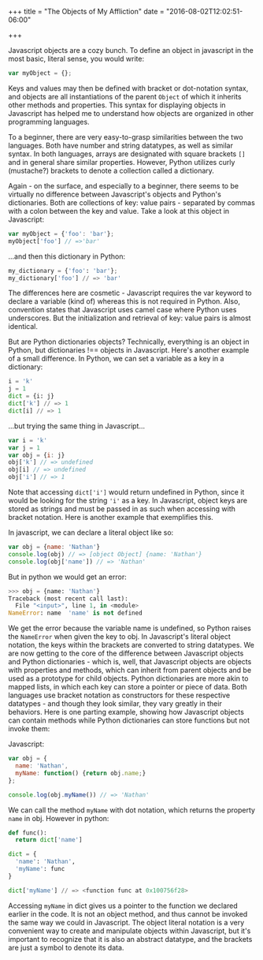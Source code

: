 +++
title = "The Objects of My Affliction"
date = "2016-08-02T12:02:51-06:00"

+++

Javascript objects are a cozy bunch.  To define an object in javascript in the most basic, literal sense, you would write:

```javascript
var myObject = {};
```

Keys and values may then be defined with bracket or dot-notation syntax, and objects are all instantiations of the parent `Object` of which it inherits other methods and properties.  This syntax for displaying objects in Javascript has helped me to understand how objects are
organized in other programming languages.

To a beginner, there are very easy-to-grasp similarities between the two languages.  Both have number and string datatypes, as well as similar syntax.  In both languages, arrays are designated with square brackets `[]` and in general share similar properties.  However, Python utilizes curly (mustache?) brackets to denote a collection called a dictionary.

Again - on the surface, and especially to a beginner, there seems to be virtually no difference between Javascript's objects and Python's dictionaries.  Both are collections of key: value pairs - separated by commas with a colon between the key and value.  Take a look at this object in Javascript:

```javascript
var myObject = {'foo': 'bar'};
myObject['foo'] // =>'bar'
```

...and then this dictionary in Python:

```python
my_dictionary = {'foo': 'bar'};
my_dictionary['foo'] // => 'bar'
```

The differences here are cosmetic - Javascript requires the var keyword to declare a variable (kind of) whereas this is not required in Python.  Also, convention states that Javascript uses camel case where Python uses underscores.  But the initialization and retrieval of key: value pairs is almost identical.

But are Python dictionaries objects?  Technically, everything is an object in Python, but dictionaries !== objects in Javascript.  Here's another example of a small difference.  In Python, we can set a variable as a key in a dictionary:

```python
i = 'k'
j = 1
dict = {i: j}
dict['k'] // => 1
dict[i] // => 1
```

...but trying the same thing in Javascript...

```javascript
var i = 'k'
var j = 1
var obj = {i: j}
obj['k'] // => undefined
obj[i] // => undefined
obj['i'] // => 1
```

Note that accessing `dict['i']` would return undefined in Python, since it would be looking for the string `'i'` as a key.  In Javascript, object keys are stored as strings and must be passed in as such when accessing with bracket notation.  Here is another example that exemplifies this.

In javascript, we can declare a literal object like so:

```javascript
var obj = {name: 'Nathan'}
console.log(obj) // => [object Object] {name: 'Nathan'}
console.log(obj['name']) // => 'Nathan'
```

But in python we would get an error:

```python
>>> obj = {name: 'Nathan'}
Traceback (most recent call last):
  File "<input>", line 1, in <module>
NameError: name  'name' is not defined
```

We get the error because the variable name is undefined, so Python raises the `NameError` when given the key to obj.  In Javascript's literal object notation, the keys within the brackets are converted to string datatypes.  We are now getting to the core of the difference between Javascript objects and Python dictionaries - which is, well, that Javascript objects are objects with properties and methods, which can inherit from parent objects and be used as a prototype for child objects.  Python dictionaries are more akin to mapped lists, in which each key can store a pointer or piece of data.  Both languages use bracket notation as constructors for these respective datatypes - and though they look similar, they vary greatly in their behaviors.  Here is one parting example, showing how Javascript objects can contain methods while Python dictionaries can store functions but not invoke them:

Javascript:

```javascript
var obj = {
  name: 'Nathan',
  myName: function() {return obj.name;}
};

console.log(obj.myName()) // => 'Nathan'
```

We can call the method `myName` with dot notation, which returns the property `name` in obj. However in python:

```python
def func():
  return dict['name']

dict = {
  'name': 'Nathan',
  'myName': func
}

dict['myName'] // => <function func at 0x100756f28>
```

Accessing `myName` in dict gives us a pointer to the function we declared earlier in the code.  It is not an object method, and thus cannot be invoked the same way we could in Javascript.  The object literal notation is a very convenient way to create and manipulate objects within Javascript, but it's important to recognize that it is also an abstract datatype, and the brackets are just a symbol to denote its data.
